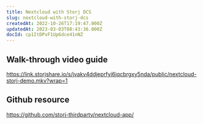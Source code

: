 ```yaml
---
title: Nextcloud with Storj DCS
slug: nextcloud-with-storj-dcs
createdAt: 2022-10-26T17:19:47.000Z
updatedAt: 2023-03-03T08:43:36.000Z
docId: cp1ItDPvF1Up6dce41nNZ
---
```


## Walk-through video guide

[<https://link.storjshare.io/s/jvakv4ddjeprfyi6iqcbrgxy5nda/public/nextcloud-storj-demo.mkv?wrap=1>](https://link.us1.storjshare.io/s/jvakv4ddjeprfyi6iqcbrgxy5nda/public/nextcloud-storj-demo.mkv?wrap=1)

## Github resource

[<https://github.com/storj-thirdparty/nextcloud-app/>](https://github.com/storj-thirdparty/nextcloud-app/)

